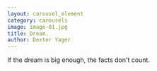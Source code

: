 ```yaml
---
layout: carousel_element
category: carousels
image: image-01.jpg
title: Dream.
author: Dexter Yager
---
```

If the dream is big enough, the facts don't count.
